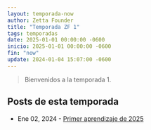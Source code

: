 ```yaml
---
layout: temporada-now
author: Zetta Founder
title: "Temporada ZF 1"
tags: temporadas
date: 2025-01-01 00:00:00 -0600
inicio: 2025-01-01 00:00:00 -0600
fin: "now"
update: 2024-01-04 15:07:00 -0600
---
```


> Bienvenidos a la temporada 1.

## Posts de esta temporada

- Ene 02, 2024 - [Primer aprendizaje de 2025](https://zettafounder.github.io/2025/01/02/primer-aprendizaje-2025.html)